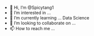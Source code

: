- 👋 Hi, I’m @Spicytang1
- 👀 I’m interested in ... 
- 🌱 I’m currently learning ... Data Science
- 💞️ I’m looking to collaborate on ...
- 📫 How to reach me ...

<!---
Spicytang1/Spicytang1 is a ✨ special ✨ repository because its `README.md` (this file) appears on your GitHub profile.
You can click the Preview link to take a look at your changes.
--->

